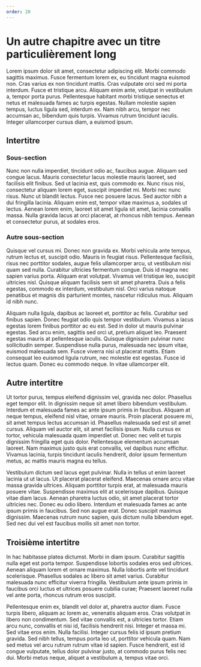 ```yaml
---
order: 20
---
```


# Un autre chapitre avec un titre particulièrement long

Lorem ipsum dolor sit amet, consectetur adipiscing elit. Morbi commodo sagittis maximus. Fusce fermentum lorem ex, eu tincidunt magna euismod non. Cras varius ex non tincidunt mattis. Cras vulputate orci sed mi porta interdum. Fusce et tristique arcu. Aliquam enim ante, volutpat in vestibulum a, tempor porta purus. Pellentesque habitant morbi tristique senectus et netus et malesuada fames ac turpis egestas. Nullam molestie sapien tempus, luctus ligula sed, interdum ex. Nam nibh arcu, tempor nec accumsan ac, bibendum quis turpis. Vivamus rutrum tincidunt iaculis. Integer ullamcorper cursus diam, a euismod ipsum.

## Intertitre

### Sous-section

Nunc non nulla imperdiet, tincidunt odio ac, faucibus augue. Aliquam sed congue lacus. Mauris consectetur lacus molestie mauris laoreet, sed facilisis elit finibus. Sed ut lacinia est, quis commodo ex. Nunc risus nisi, consectetur aliquam lorem eget, suscipit imperdiet mi. Morbi nec nunc risus. Nunc ut blandit lectus. Fusce nec posuere lacus. Sed auctor nibh a dui fringilla lacinia. Aliquam enim est, tempor vitae maximus a, sodales ut lectus. Aenean lorem enim, laoreet sit amet ligula sit amet, lacinia convallis massa. Nulla gravida lacus at orci placerat, at rhoncus nibh tempus. Aenean et consectetur purus, at sodales eros.

### Autre sous-section

Quisque vel cursus mi. Donec non gravida ex. Morbi vehicula ante tempus, rutrum lectus et, suscipit odio. Mauris in feugiat risus. Pellentesque facilisis, risus nec porttitor sodales, augue felis ullamcorper arcu, ut vestibulum nisi quam sed nulla. Curabitur ultricies fermentum congue. Duis id magna nec sapien varius porta. Aliquam erat volutpat. Vivamus vel tristique leo, suscipit ultricies nisl. Quisque aliquam facilisis sem sit amet pharetra. Duis a felis egestas, commodo ex interdum, vestibulum nisl. Orci varius natoque penatibus et magnis dis parturient montes, nascetur ridiculus mus. Aliquam id nibh nunc.

Aliquam nulla ligula, dapibus ac laoreet et, porttitor ac felis. Curabitur sed finibus sapien. Donec feugiat odio quis tempor vestibulum. Vivamus a lacus egestas lorem finibus porttitor ac eu est. Sed in dolor ut mauris pulvinar egestas. Sed arcu enim, sagittis sed orci ut, pretium aliquet leo. Praesent egestas mauris at pellentesque iaculis. Quisque dignissim pulvinar nunc sollicitudin semper. Suspendisse nulla purus, malesuada nec ipsum vitae, euismod malesuada sem. Fusce viverra nisi ut placerat mattis. Etiam consequat leo euismod ligula rutrum, nec molestie est egestas. Fusce id lectus quam. Donec eu commodo neque. In vitae ullamcorper elit.

## Autre intertitre

Ut tortor purus, tempus eleifend dignissim vel, gravida nec dolor. Phasellus eget tempor elit. In dignissim neque sit amet libero bibendum vestibulum. Interdum et malesuada fames ac ante ipsum primis in faucibus. Aliquam at neque tempus, eleifend nisl vitae, ornare mauris. Proin placerat posuere mi, sit amet tempus lectus accumsan id. Phasellus malesuada sed est sit amet cursus. Aliquam vel auctor elit, sit amet facilisis ipsum. Nulla cursus ex tortor, vehicula malesuada quam imperdiet ut. Donec nec velit et turpis dignissim fringilla eget quis dolor. Pellentesque elementum accumsan laoreet. Nam maximus justo quis erat convallis, vel dapibus nunc efficitur. Vivamus lacinia, turpis tincidunt iaculis hendrerit, dolor ipsum fermentum metus, ac mattis mauris magna eu tellus.

Vestibulum dictum sed lacus eget pulvinar. Nulla in tellus ut enim laoreet lacinia ut ut lacus. Ut placerat placerat eleifend. Maecenas ornare arcu vitae massa gravida ultrices. Aliquam porttitor turpis erat, at malesuada mauris posuere vitae. Suspendisse maximus elit at scelerisque dapibus. Quisque vitae diam lacus. Aenean pharetra luctus odio, sit amet placerat tortor ultricies nec. Donec eu odio libero. Interdum et malesuada fames ac ante ipsum primis in faucibus. Sed non augue erat. Donec suscipit maximus dignissim. Maecenas rutrum nunc sapien, quis dictum nulla bibendum eget. Sed nec dui vel est faucibus mollis sit amet non tortor.

## Troisième intertitre

In hac habitasse platea dictumst. Morbi in diam ipsum. Curabitur sagittis nulla eget est porta tempor. Suspendisse lobortis sodales eros sed ultrices. Aenean aliquam lorem et ornare maximus. Nulla lobortis ante vel tincidunt scelerisque. Phasellus sodales ac libero sit amet varius. Curabitur malesuada nunc efficitur viverra fringilla. Vestibulum ante ipsum primis in faucibus orci luctus et ultrices posuere cubilia curae; Praesent laoreet nulla vel ante porta, rhoncus rutrum eros suscipit.

Pellentesque enim ex, blandit vel dolor at, pharetra auctor diam. Fusce turpis libero, aliquam ac lorem ac, venenatis aliquam eros. Cras volutpat in libero non condimentum. Sed vitae convallis est, a ultricies tortor. Etiam arcu nunc, convallis et nisi id, facilisis hendrerit nisi. Integer et massa mi. Sed vitae eros enim. Nulla facilisi. Integer cursus felis id ipsum pretium gravida. Sed nibh tellus, tempus porta leo ut, porttitor vehicula quam. Nam sed metus vel arcu rutrum rutrum vitae id sapien. Fusce hendrerit, est id congue vulputate, tellus dolor pulvinar justo, at commodo purus felis nec dui. Morbi metus neque, aliquet a vestibulum a, tempus vitae orci.
